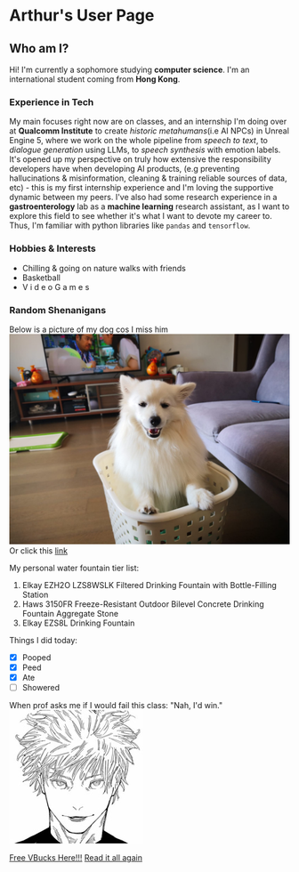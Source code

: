 # Arthur's User Page
## Who am I?
Hi! I'm currently a sophomore studying **computer science**. I'm an international student coming from **Hong Kong**. 
### Experience in Tech
My main focuses right now are on classes, and an internship I'm doing over at **Qualcomm Institute** to create *historic metahumans*(i.e AI NPCs) in Unreal Engine 5, where we work on the whole pipeline from *speech to text*, to *dialogue generation* using LLMs, to *speech synthesis* with emotion labels. It's opened up my perspective on truly how extensive the responsibility developers have when developing AI products, (e.g preventing hallucinations & misinformation, cleaning & training reliable sources of data, etc) - this is my first internship experience and I'm loving the supportive dynamic between my peers.
I've also had some research experience in a **gastroenterology** lab as a **machine learning** research assistant, as I want to explore this field to see whether it's what I want to devote my career to. Thus, I'm familiar with python libraries like `pandas` and `tensorflow`.
### Hobbies & Interests
+ Chilling & going on nature walks with friends
+ Basketball
+ V i d e o G a m e s

### Random Shenanigans
Below is a picture of my dog cos I miss him
![Doggo](IMG-20210215-WA0005.JPG)
Or click this [link](https://github.com/cheung-arthur/Lab1/IMG-20210215-WA0005.JPG)

My personal water fountain tier list:
1. Elkay EZH2O LZS8WSLK Filtered Drinking Fountain with Bottle-Filling Station
2. Haws 3150FR Freeze-Resistant Outdoor Bilevel Concrete Drinking Fountain Aggregate Stone
3. Elkay EZS8L Drinking Fountain

Things I did today:
- [x] Pooped
- [x] Peed
- [x] Ate
- [ ] Showered
  
When prof asks me if I would fail this class: "Nah, I'd win."
![Nah](avatars-h0Vtx435qgeVhU6U-NyCfeg-t240x240.jpeg)

[Free VBucks Here!!!](https://www.youtube.com/watch?v=dQw4w9WgXcQ)
[Read it all again](#arthur's-user-page)
